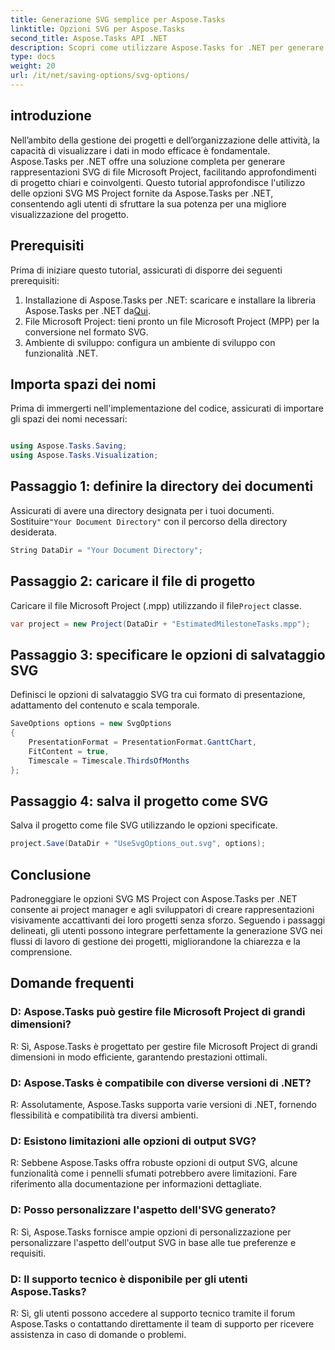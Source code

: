 ```yaml
---
title: Generazione SVG semplice per Aspose.Tasks
linktitle: Opzioni SVG per Aspose.Tasks
second_title: Aspose.Tasks API .NET
description: Scopri come utilizzare Aspose.Tasks for .NET per generare rappresentazioni SVG di file Microsoft Project senza sforzo per una migliore visualizzazione del progetto.
type: docs
weight: 20
url: /it/net/saving-options/svg-options/
---
```

## introduzione
Nell’ambito della gestione dei progetti e dell’organizzazione delle attività, la capacità di visualizzare i dati in modo efficace è fondamentale. Aspose.Tasks per .NET offre una soluzione completa per generare rappresentazioni SVG di file Microsoft Project, facilitando approfondimenti di progetto chiari e coinvolgenti. Questo tutorial approfondisce l'utilizzo delle opzioni SVG MS Project fornite da Aspose.Tasks per .NET, consentendo agli utenti di sfruttare la sua potenza per una migliore visualizzazione del progetto.
## Prerequisiti
Prima di iniziare questo tutorial, assicurati di disporre dei seguenti prerequisiti:
1.  Installazione di Aspose.Tasks per .NET: scaricare e installare la libreria Aspose.Tasks per .NET da[Qui](https://releases.aspose.com/tasks/net/).
2. File Microsoft Project: tieni pronto un file Microsoft Project (MPP) per la conversione nel formato SVG.
3. Ambiente di sviluppo: configura un ambiente di sviluppo con funzionalità .NET.

## Importa spazi dei nomi
Prima di immergerti nell'implementazione del codice, assicurati di importare gli spazi dei nomi necessari:
```csharp

using Aspose.Tasks.Saving;
using Aspose.Tasks.Visualization;
```

## Passaggio 1: definire la directory dei documenti
 Assicurati di avere una directory designata per i tuoi documenti. Sostituire`"Your Document Directory"` con il percorso della directory desiderata.
```csharp
String DataDir = "Your Document Directory";
```
## Passaggio 2: caricare il file di progetto
Caricare il file Microsoft Project (.mpp) utilizzando il file`Project` classe.
```csharp
var project = new Project(DataDir + "EstimatedMilestoneTasks.mpp");
```
## Passaggio 3: specificare le opzioni di salvataggio SVG
Definisci le opzioni di salvataggio SVG tra cui formato di presentazione, adattamento del contenuto e scala temporale.
```csharp
SaveOptions options = new SvgOptions
{
    PresentationFormat = PresentationFormat.GanttChart,
    FitContent = true,
    Timescale = Timescale.ThirdsOfMonths
};
```
## Passaggio 4: salva il progetto come SVG
Salva il progetto come file SVG utilizzando le opzioni specificate.
```csharp
project.Save(DataDir + "UseSvgOptions_out.svg", options);
```

## Conclusione
Padroneggiare le opzioni SVG MS Project con Aspose.Tasks per .NET consente ai project manager e agli sviluppatori di creare rappresentazioni visivamente accattivanti dei loro progetti senza sforzo. Seguendo i passaggi delineati, gli utenti possono integrare perfettamente la generazione SVG nei flussi di lavoro di gestione dei progetti, migliorandone la chiarezza e la comprensione.
## Domande frequenti
### D: Aspose.Tasks può gestire file Microsoft Project di grandi dimensioni?
R: Sì, Aspose.Tasks è progettato per gestire file Microsoft Project di grandi dimensioni in modo efficiente, garantendo prestazioni ottimali.

### D: Aspose.Tasks è compatibile con diverse versioni di .NET?
R: Assolutamente, Aspose.Tasks supporta varie versioni di .NET, fornendo flessibilità e compatibilità tra diversi ambienti.

### D: Esistono limitazioni alle opzioni di output SVG?
R: Sebbene Aspose.Tasks offra robuste opzioni di output SVG, alcune funzionalità come i pennelli sfumati potrebbero avere limitazioni. Fare riferimento alla documentazione per informazioni dettagliate.

### D: Posso personalizzare l'aspetto dell'SVG generato?
R: Sì, Aspose.Tasks fornisce ampie opzioni di personalizzazione per personalizzare l'aspetto dell'output SVG in base alle tue preferenze e requisiti.

### D: Il supporto tecnico è disponibile per gli utenti Aspose.Tasks?
R: Sì, gli utenti possono accedere al supporto tecnico tramite il forum Aspose.Tasks o contattando direttamente il team di supporto per ricevere assistenza in caso di domande o problemi.